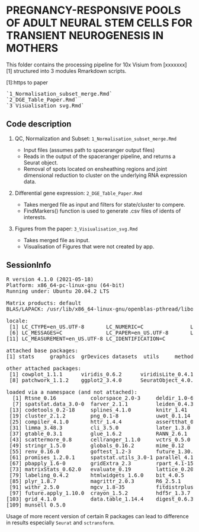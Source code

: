 # PREGNANCY-RESPONSIVE POOLS OF ADULT NEURAL STEM CELLS FOR TRANSIENT NEUROGENESIS IN MOTHERS


This folder contains the processing pipeline for 10x Visium from [xxxxxxx] [1] structured into 3 modules Rmarkdown scripts.

[1]:https to paper
<pre>`1_Normalisation_subset_merge.Rmd`
`2_DGE_Table_Paper.Rmd`
`3_Visualisation_svg.Rmd`</pre>


## Code description

1. QC, Normalization and Subset: `1_Normalisation_subset_merge.Rmd`
    * Input files (assumes path to spaceranger output files)
    * Reads in the output of the spaceranger pipeline, and returns a Seurat object. 
    * Removal of spots located on ensheathing regions and joint dimensional reduction to cluster on the underlying RNA expression data.

2. Differential gene expression: `2_DGE_Table_Paper.Rmd`
    * Takes merged file as input and filters for state/cluster to compere.
    * FindMarkers() function is used to generate .csv files of idents of interests.


3. Figures from the paper: `3_Visiualisation_svg.Rmd`
    * Takes merged file as input.
    * Visualisation of Figures that were not created by app.


## SessionInfo

<pre>R version 4.1.0 (2021-05-18)
Platform: x86_64-pc-linux-gnu (64-bit)
Running under: Ubuntu 20.04.2 LTS

Matrix products: default
BLAS/LAPACK: /usr/lib/x86_64-linux-gnu/openblas-pthread/libopenblasp-r0.3.8.so

locale:
 [1] LC_CTYPE=en_US.UTF-8       LC_NUMERIC=C               LC_TIME=en_US.UTF-8        LC_COLLATE=en_US.UTF-8     LC_MONETARY=en_US.UTF-8   
 [6] LC_MESSAGES=C              LC_PAPER=en_US.UTF-8       LC_NAME=C                  LC_ADDRESS=C               LC_TELEPHONE=C            
[11] LC_MEASUREMENT=en_US.UTF-8 LC_IDENTIFICATION=C       

attached base packages:
[1] stats     graphics  grDevices datasets  utils     methods   base     

other attached packages:
 [1] cowplot_1.1.1      viridis_0.6.2      viridisLite_0.4.1  readxl_1.4.1       ggrepel_0.9.2      rmarkdown_2.19     dplyr_1.0.10      
 [8] patchwork_1.1.2    ggplot2_3.4.0      SeuratObject_4.0.1 Seurat_4.0.0      

loaded via a namespace (and not attached):
  [1] Rtsne_0.16           colorspace_2.0-3     deldir_1.0-6         ellipsis_0.3.2       ggridges_0.5.4       rstudioapi_0.14     
  [7] spatstat.data_3.0-0  farver_2.1.1         leiden_0.4.3         listenv_0.9.0        bit64_4.0.5          fansi_1.0.3         
 [13] codetools_0.2-18     splines_4.1.0        knitr_1.41           polyclip_1.10-4      jsonlite_1.8.3       ica_1.0-3           
 [19] cluster_2.1.2        png_0.1-8            uwot_0.1.14          shiny_1.7.4          sctransform_0.3.2    BiocManager_1.30.19 
 [25] compiler_4.1.0       httr_1.4.4           assertthat_0.2.1     Matrix_1.5-1         fastmap_1.1.0        lazyeval_0.2.2      
 [31] limma_3.48.3         cli_3.5.0            later_1.3.0          htmltools_0.5.4      tools_4.1.0          igraph_1.3.5        
 [37] gtable_0.3.1         glue_1.6.2           RANN_2.6.1           reshape2_1.4.4       Rcpp_1.0.9           spatstat_1.64-1     
 [43] scattermore_0.8      cellranger_1.1.0     vctrs_0.5.0          nlme_3.1-152         lmtest_0.9-40        xfun_0.34           
 [49] stringr_1.5.0        globals_0.16.2       mime_0.12            miniUI_0.1.1.1       lifecycle_1.0.3      irlba_2.3.5.1       
 [55] renv_0.16.0          goftest_1.2-3        future_1.30.0        MASS_7.3-54          zoo_1.8-11           scales_1.2.1        
 [61] promises_1.2.0.1     spatstat.utils_3.0-1 parallel_4.1.0       RColorBrewer_1.1-3   yaml_2.3.6           reticulate_1.26     
 [67] pbapply_1.6-0        gridExtra_2.3        rpart_4.1-15         stringi_1.7.8        rlang_1.0.6          pkgconfig_2.0.3     
 [73] matrixStats_0.62.0   evaluate_0.19        lattice_0.20-44      ROCR_1.0-11          purrr_0.3.5          tensor_1.5          
 [79] labeling_0.4.2       htmlwidgets_1.6.0    bit_4.0.5            tidyselect_1.2.0     parallelly_1.33.0    RcppAnnoy_0.0.20    
 [85] plyr_1.8.7           magrittr_2.0.3       R6_2.5.1             generics_0.1.3       DBI_1.1.3            pillar_1.8.1        
 [91] withr_2.5.0          mgcv_1.8-35          fitdistrplus_1.1-8   survival_3.2-11      abind_1.4-5          tibble_3.1.8        
 [97] future.apply_1.10.0  crayon_1.5.2         hdf5r_1.3.7          KernSmooth_2.23-20   utf8_1.2.2           plotly_4.10.1       
[103] grid_4.1.0           data.table_1.14.4    digest_0.6.30        xtable_1.8-4         tidyr_1.2.1          httpuv_1.6.6        
[109] munsell_0.5.0 </pre>

Usage of more recent version of certain R packages can lead to difference in results especially `Seurat` and `sctransform`.



